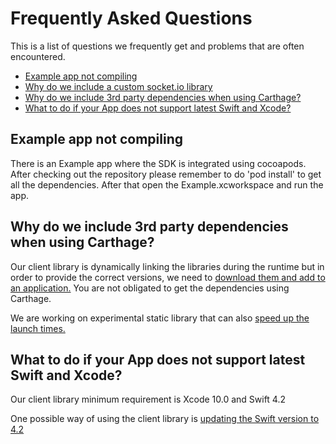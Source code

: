 # Frequently Asked Questions

This is a list of questions we frequently get and problems that are often encountered. 

* [Example app not compiling](#example-app-not-compiling)
* [Why do we include a custom socket.io library](#why-do-we-include-a-custom-socket-library)
* [Why do we include 3rd party dependencies when using Carthage?](#why-do-we-include-3rd-party-dependencies-when-using-carthage)
* [What to do if your App does not support latest Swift and Xcode?](#what-to-do-if-your-app-does-not-support-latest-swift-and-xcode)

## Example app not compiling

There is an Example app where the SDK is integrated using cocoapods. After checking out
the repository please remember to do 'pod install' to get all the dependencies. After that open the 
Example.xcworkspace and run the app.

## Why do we include 3rd party dependencies when using Carthage?

Our client library is dynamically linking the libraries during the runtime but in order to provide the correct versions, we need to [download them and add to an application.](https://github.com/Carthage/Carthage#adding-frameworks-to-an-application) You are not obligated to get the dependencies using Carthage.

We are working on experimental static library that can also [speed up the launch times.](https://github.com/Carthage/Carthage#build-static-frameworks-to-speed-up-your-apps-launch-times)

## What to do if your App does not support latest Swift and Xcode?

Our client library minimum requirement is Xcode 10.0 and Swift 4.2 

One possible way of using the client library is [updating the Swift version to 4.2](https://useyourloaf.com/blog/upgrading-to-swift-4.2/)
